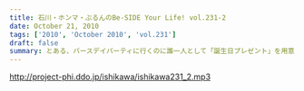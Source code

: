 ```yaml
---
title: 石川・ホンマ・ぶるんのBe-SIDE Your Life! vol.231-2
date: October 21, 2010
tags: ['2010', 'October 2010', 'vol.231']
draft: false
summary: とある、バースデイパーティに行くのに誰一人として「誕生日プレゼント」を用意していないっ！！どうするビーサイメンバー・・・石川さんノリとしては「タバコだな」と。NAMAE
---
```


http://project-phi.ddo.jp/ishikawa/ishikawa231_2.mp3